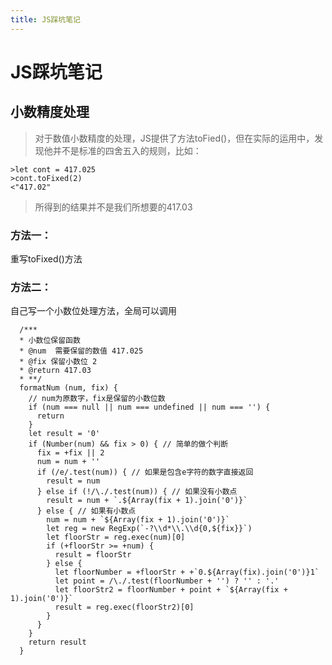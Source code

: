 ```yaml
---
title: JS踩坑笔记
---
```


# JS踩坑笔记  

## 小数精度处理  

> 对于数值小数精度的处理，JS提供了方法toFied()，但在实际的运用中，发现他并不是标准的四舍五入的规则，比如：  

```  
>let cont = 417.025
>cont.toFixed(2)
<"417.02"
```      

> 所得到的结果并不是我们所想要的417.03   

### 方法一：  

重写toFixed()方法    

### 方法二：    

自己写一个小数位处理方法，全局可以调用    

 <!--more-->


```  
  /***
  * 小数位保留函数
  * @num  需要保留的数值 417.025
  * @fix 保留小数位 2
  * @return 417.03
  * **/
  formatNum (num, fix) {
    // num为原数字，fix是保留的小数位数
    if (num === null || num === undefined || num === '') {
      return
    }
    let result = '0'
    if (Number(num) && fix > 0) { // 简单的做个判断
      fix = +fix || 2
      num = num + ''
      if (/e/.test(num)) { // 如果是包含e字符的数字直接返回
        result = num
      } else if (!/\./.test(num)) { // 如果没有小数点
        result = num + `.${Array(fix + 1).join('0')}`
      } else { // 如果有小数点
        num = num + `${Array(fix + 1).join('0')}`
        let reg = new RegExp(`-?\\d*\\.\\d{0,${fix}}`)
        let floorStr = reg.exec(num)[0]
        if (+floorStr >= +num) {
          result = floorStr
        } else {
          let floorNumber = +floorStr + +`0.${Array(fix).join('0')}1`
          let point = /\./.test(floorNumber + '') ? '' : '.'
          let floorStr2 = floorNumber + point + `${Array(fix + 1).join('0')}`
          result = reg.exec(floorStr2)[0]
        }
      }
    }
    return result
  }
```  
